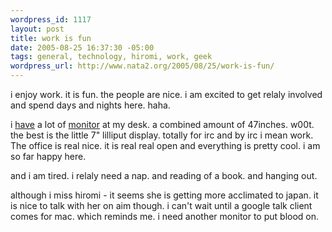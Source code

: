 ```yaml
--- 
wordpress_id: 1117
layout: post
title: work is fun
date: 2005-08-25 16:37:30 -05:00
tags: general, technology, hiromi, work, geek
wordpress_url: http://www.nata2.org/2005/08/25/work-is-fun/
---
```

i enjoy work. it is fun. the people are nice. i am excited to get relaly involved and spend days and nights here. haha. 

i <a href="http://nata2.info/?path=pictures%2Fmisc%2Fphone_camera%2Fnokia_7610%2F250820050948&img=Nokia7610%28333%29.jpg">have</a> a lot of <a href="http://nata2.info/?path=pictures%2Fmisc%2Fphone_camera%2Fnokia_7610%2F250820051114&img=Nokia7610%28334%29.jpg">monitor</a> at my desk. a combined amount of 47inches. w00t. the best is the little 7" lilliput display. totally for irc and by irc i mean work. The office is real nice.  it is real real open and everything is pretty cool. i am so far happy here.

and i am tired. i relaly need a nap. and reading of a book. and hanging out. 

although i miss hiromi - it seems she is getting more acclimated to japan. it is nice to talk with her on aim though. i can't wait until a google talk client comes for mac. which reminds me. i need another monitor to put blood on. 
